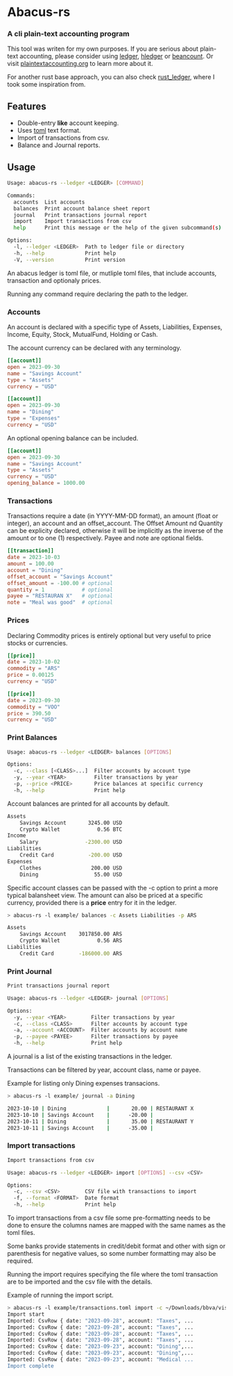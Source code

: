 # Abacus-rs
### A cli plain-text accounting program

This tool was writen for my own purposes. If you are serious about plain-text accounting, please consider using [ledger](https://ledger-cli.org/),
[hledger](https://hledger.org/) or [beancount](https://github.com/beancount/). Or visit [plaintextaccounting.org](https://plaintextaccounting.org/) to learn more about it.

For another rust base approach, you can also check [rust_ledger](https://github.com/ebcrowder/rust_ledger/tree/main), where I took some inspiration from.

## Features
- Double-entry **like** account keeping.
- Uses [toml](https://toml.io/en/) text format.
- Import of transactions from csv.
- Balance and Journal reports.

## Usage

```bash
Usage: abacus-rs --ledger <LEDGER> [COMMAND]

Commands:
  accounts  List accounts
  balances  Print account balance sheet report
  journal   Print transactions journal report
  import    Import transactions from csv
  help      Print this message or the help of the given subcommand(s)

Options:
  -l, --ledger <LEDGER>  Path to ledger file or directory
  -h, --help             Print help
  -V, --version          Print version
```

An abacus ledger is toml file, or mutliple toml files, that include accounts,
transaction and optionaly prices.

Running any command require declaring the path to the ledger.

### Accounts

An account is declared with a specific type of Assets, Liabilities,
Expenses, Income, Equity, Stock, MutualFund, Holding or Cash.

The account currency can be declared with any terminology.

```toml
[[account]]
open = 2023-09-30
name = "Savings Account"
type = "Assets"
currency = "USD"

[[account]]
open = 2023-09-30
name = "Dining"
type = "Expenses"
currency = "USD"
```

An optional opening balance can be included.

```toml
[[account]]
open = 2023-09-30
name = "Savings Account"
type = "Assets"
currency = "USD"
opening_balance = 1000.00
```

### Transactions

Transactions require a date (in YYYY-MM-DD format),
an amount (float or integer), an account and an offset_account.
The Offset Amount nd Quantity can be explicity declared,
otherwise it will be implicitly as the inverse of the amount 
or to one (1) respectively. Payee and note are optional fields.

```toml
[[transaction]]
date = 2023-10-03
amount = 100.00
account = "Dining"
offset_account = "Savings Account"
offset_amount = -100.00 # optional
quantity = 1            # optional
payee = "RESTAURAN X"   # optional
note = "Meal was good"  # optional
```

### Prices

Declaring Commodity prices is entirely optional but very useful to price
stocks or currencies.


```toml
[[price]]
date = 2023-10-02
commodity = "ARS" 
price = 0.00125
currency = "USD"

[[price]]
date = 2023-09-30
commodity = "VOO"
price = 390.50
currency = "USD"
```

### Print Balances

```bash
Usage: abacus-rs --ledger <LEDGER> balances [OPTIONS]

Options:
  -c, --class [<CLASS>...]  Filter accounts by account type
  -y, --year <YEAR>         Filter transactions by year
  -p, --price <PRICE>       Price balances at specific currency
  -h, --help                Print help
```

Account balances are printed for all accounts by default. 

```bash
Assets
    Savings Account       3245.00 USD
    Crypto Wallet            0.56 BTC
Income
    Salary               -2300.00 USD
Liabilities
    Credit Card           -200.00 USD
Expenses
    Clothes                200.00 USD
    Dining                  55.00 USD
```

Specific account classes can be passed with the -c option to print a more typical
balansheet view. The amount can also be priced at a specific currency, provided
there is a **price** entry for it in the ledger.

```bash
> abacus-rs -l example/ balances -c Assets Liabilities -p ARS

Assets
    Savings Account    3017850.00 ARS
    Crypto Wallet            0.56 ARS
Liabilities
    Credit Card        -186000.00 ARS
```

### Print Journal

```bash
Print transactions journal report

Usage: abacus-rs --ledger <LEDGER> journal [OPTIONS]

Options:
  -y, --year <YEAR>        Filter transactions by year
  -c, --class <CLASS>      Filter accounts by account type
  -a, --account <ACCOUNT>  Filter accounts by account name
  -p, --payee <PAYEE>      Filter transactions by payee
  -h, --help               Print help
```
A journal is a list of the existing transactions in the ledger. 

Transactions can be filtered by year, account class, name or payee.

Example for listing only Dining expenses transacions. 

```bash
> abacus-rs -l example/ journal -a Dining

2023-10-10 | Dining             |       20.00 | RESTAURANT X
2023-10-10 | Savings Account    |      -20.00 |
2023-10-11 | Dining             |       35.00 | RESTAURANT Y
2023-10-11 | Savings Account    |      -35.00 |
```

### Import transactions

```bash
Import transactions from csv

Usage: abacus-rs --ledger <LEDGER> import [OPTIONS] --csv <CSV>

Options:
  -c, --csv <CSV>        CSV file with transactions to import
  -f, --format <FORMAT>  Date format
  -h, --help             Print help
```

To import transactions from a csv file some pre-formatting needs to be done
to ensure the columns names are mapped with the same names as the toml files.

Some banks provide statements in credit/debit format and other with sign or 
parenthesis for negative values, so some number formatting may also be required.

Running the import requires specifying the file where the toml transaction
are to be imported and the csv file with the details.

Example of running the import script.

```bash
> abacus-rs -l example/transactions.toml import -c ~/Downloads/bbva/visa/sep23.csv
Import start
Imported: CsvRow { date: "2023-09-28", account: "Taxes", ...
Imported: CsvRow { date: "2023-09-28", account: "Taxes", ...
Imported: CsvRow { date: "2023-09-28", account: "Taxes", ...
Imported: CsvRow { date: "2023-09-28", account: "Taxes", ...
Imported: CsvRow { date: "2023-09-23", account: "Dining",...
Imported: CsvRow { date: "2023-09-23", account: "Dining",...
Imported: CsvRow { date: "2023-09-23", account: "Medical ...
Import complete
```

